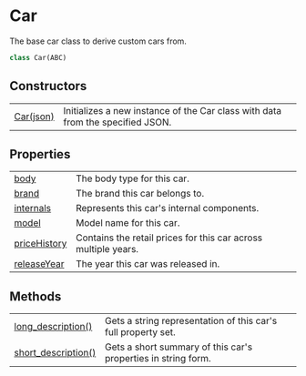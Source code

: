 # Car
The base car class to derive custom cars from.

```Python
class Car(ABC)
```

## Constructors
| | |
| --------------- | --------------- |
| [Car(json)](Constructors/init.md) | Initializes a new instance of the Car class with data from the specified JSON. |

## Properties
| | |
| --------------- | --------------- |
| [body](Properties/body.md) | The body type for this car. |
| [brand](Properties/brand.md) | The brand this car belongs to. |
| [internals](Properties/internals.md) | Represents this car's internal components. |
| [model](Properties/model.md) | Model name for this car. |
| [priceHistory](Properties/priceHistory.md) | Contains the retail prices for this car across multiple years. |
| [releaseYear](Properties/releaseYear.md) | The year this car was released in. |

## Methods
| | |
| --------------- | --------------- |
| [long_description()](Methods/long_description.md) | Gets a string representation of this car's full property set. |
| [short_description()](Methods/short_description.md) | Gets a short summary of this car's properties in string form. |